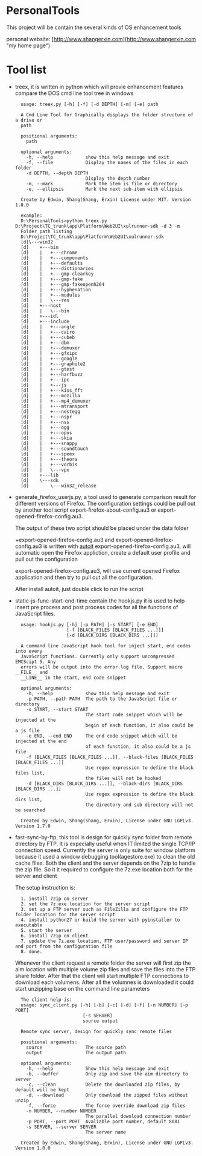 # PersonalTools
This project will be contain the several kinds of OS enhancement tools

personal website: [http://www.shangerxin.com](http://www.shangerxin.com "my home page")

# Tool list
- treex, it is written in python which will provie enhancement features compare the DOS cmd line tool tree in windows


        usage: treex.py [-h] [-f] [-d DEPTH] [-m] [-e] path
        
        A Cmd Line Tool for Graphically displays the folder structure of a drive or
        path
        
        positional arguments:
          path
        
        optional arguments:
          -h, --help            show this help message and exit
          -f, --file            Display the names of the files in each folder
          -d DEPTH, --depth DEPTH
                                Display the depth number
          -m, --mark            Mark the item is file or directory
          -e, --ellipsis        Mark the next sub-item with ellipsis
        
        Create by Edwin, Shang(Shang, Erxin) License under MIT. Version 1.0.0

        example:
        D:\PersonalTools>python treex.py D:\Project\TC_trunk\app\Platform\Web2UI\xulrunner-sdk -d 3 -m
        Folder path listing
        D:\Project\TC_trunk\app\Platform\Web2UI\xulrunner-sdk
        [d]\---win32
        [d]    +---bin
        [d]    |   +---chrome
        [d]    |   +---components
        [d]    |   +---defaults
        [d]    |   +---dictionaries
        [d]    |   +---gmp-clearkey
        [d]    |   +---gmp-fake
        [d]    |   +---gmp-fakeopenh264
        [d]    |   +---hyphenation
        [d]    |   +---modules
        [d]    |   \---res
        [d]    +---host
        [d]    |   \---bin
        [d]    +---idl
        [d]    +---include
        [d]    |   +---angle
        [d]    |   +---cairo
        [d]    |   +---cubeb
        [d]    |   +---dbm
        [d]    |   +---demuxer
        [d]    |   +---gfxipc
        [d]    |   +---google
        [d]    |   +---graphite2
        [d]    |   +---gtest
        [d]    |   +---harfbuzz
        [d]    |   +---ipc
        [d]    |   +---js
        [d]    |   +---kiss_fft
        [d]    |   +---mozilla
        [d]    |   +---mp4_demuxer
        [d]    |   +---mtransport
        [d]    |   +---nestegg
        [d]    |   +---nspr
        [d]    |   +---nss
        [d]    |   +---ogg
        [d]    |   +---opus
        [d]    |   +---skia
        [d]    |   +---snappy
        [d]    |   +---soundtouch
        [d]    |   +---speex
        [d]    |   +---theora
        [d]    |   +---vorbis
        [d]    |   \---vpx
        [d]    +---lib
        [d]    \---sdk
        [d]        \---win32_release

    
- generate_firefox_userjs.py, a tool used to generate comparison result for different versions of Firefox. The configuration settings could be pull out by another tool script export-firefox-about-config.au3 or export-opened-firefox-config.au3. 
	
	The output of these two script should be placed under the data folder

    +export-opened-firefox-config.au3 and export-opened-firefox-config.au3 is written with [autoit](https://www.autoitscript.com/site/autoit/ "autoit")
	export-opened-firefox-config.au3, will automatic open the Firefox appliction, create a default user profile and pull out the configuration
 
	export-opened-firefox-config.au3, will use current opened Firefox application and then try to pull out all the configuration. 

	After install autoit, just double click to run the script 

- static-js-func-start-end-time contain the hookjs.py it is used to help insert pre process and post process codes for all the functions of JavaScript files. 


        usage: hookjs.py [-h] [-p PATH] [-s START] [-e END]
                         [-f [BLACK_FILES [BLACK_FILES ...]]]
                         [-d [BLACK_DIRS [BLACK_DIRS ...]]]

        A command line JavaScript hook tool for inject start, end codes into every
        JavaScript functions. Currently only support uncompressed EMCScipt 5. Any
        errors will be output into the error.log file. Support macro __FILE__ and
        __LINE__ in the start, end code snippet

        optional arguments:
          -h, --help            show this help message and exit
          -p PATH, --path PATH  The path to the JavaScript file or directory
          -s START, --start START
                                The start code snippet which will be injected at the
                                begin of each function, it also could be a js file
          -e END, --end END     The end code snippet which will be injected at the end
                                of each function, it also could be a js file
          -f [BLACK_FILES [BLACK_FILES ...]], --black-files [BLACK_FILES [BLACK_FILES ...]]
                                Use regex expression to define the black files list,
                                the files will not be hooked
          -d [BLACK_DIRS [BLACK_DIRS ...]], --black-dirs [BLACK_DIRS [BLACK_DIRS ...]]
                                Use regex expression to define the black dirs list,
                                the directory and sub directory will not be searched

        Created by Edwin, Shang(Shang, Erxin), License under GNU LGPLv3. Version 1.7.0
        

- fast-sync-by-ftp, this tool is design for quickly sync folder from remote directory by FTP. It is expecially useful when IT limited the single TCP/IP connection speed. Currently the server is only suite for window platform because it used a window debugging tool(agestore.exe) to clean the old cache files. Both the client and the server depends on the 7zip to handle the zip file. So it it required to configure the 7z.exe location both for the server and client 

    The setup instruction is:

        1. install 7zip on server 
        2. set the 7z.exe location for the server script 
        3. set up a FTP server such as FileZilla and configure the FTP folder location for the server script 
        4. install python27 or build the server with pyinstaller to executable 
        5. start the server 
        6. install 7zip on client
        7. update the 7z.exe location, FTP user/password and server IP and port from the configuration file
        8. done. 
    
    Whenever the client request a remote folder the server will first zip the aim location with multiple volume zip files and save the files into the FTP share folder. After that the client will start multiple FTP connections to download each volumens. After all the volumnes is downloaded it could start unzipping base on the command line parameters 
    

        The client help is:
        usage: sync_client.py [-h] [-b] [-c] [-d] [-f] [-n NUMBER] [-p PORT]
                               [-s SERVER]
                               source output

        Remote sync server, design for quickly sync remote files

        positional arguments:
          source                The source path
          output                The output path

        optional arguments:
          -h, --help            Show this help message and exit
          -b, --buffer          Only zip and save the aim directory to server
          -c, --clean           Delete the downloaded zip files, by default will be kept
          -d, --download        Only download the zipped files without unzip
          -f, --force           The force override download zip files
          -n NUMBER, --number NUMBER
                                The parallel download connection number
          -p PORT, --port PORT  Avaliable port number, default 8081
          -s SERVER, --server SERVER
                                The server name
                                
        Created by Edwin, Shang(Shang, Erxin), License under GNU LGPLv3. Version 1.0.0                   
        